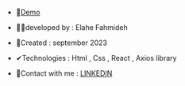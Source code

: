 
<ul>
  <li>&#128204;<a href="http://rickandmorthy.elahe.uno" >Demo</a></li>
  <li><p>🙋‍♀️developed by : Elahe Fahmideh</p></li>
  <li><p>📆Created : september 2023</p></li>
  <li><p>&#x2714;Technologies : Html , Css , React , Axios library</p></li>
  <li><p>&#128231;Contact with me : <a href="https://www.linkedin.com/in/elahe-fahmideh/">LINKEDIN</a></p></li>
</ul>

